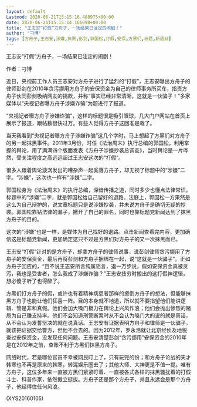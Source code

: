```yaml
---
layout: default
Lastmod: 2020-06-21T15:15:16.488975+00:00
date: 2020-06-21T15:15:14.166098+00:00
title: "王志安“打假”方舟子，一场结果已注定的闹剧！"
author: "刁博"
tags: [方舟子,王志安,涉嫌,抹黑,彭剑,郭国松,打假,安保,方黑们,标题,新语丝]
---
```


王志安“打假”方舟子，一场结果已注定的闹剧！

作者：刁博

近日，央视前工作人员王志安对方舟子进行了猛烈的“打假”，王志安曝出方舟子的律师彭剑在2010年贪污挪用方舟子的安保资金为自己的律师事务所买车，指责方舟子伙同彭剑吸纳网友的捐款，并称“事实已经非常清晰，这就是一伙骗子！”多家媒体以“央视记者曝方舟子涉嫌诈骗”为题进行了报道。

“央视记者曝方舟子涉嫌诈骗”，这样的标题很是吸引眼球，几大门户网站在首页上展示了报道，跟帖数很快过万。有些人觉得方舟子这回准是栽了。

当天我看到“央视记者曝方舟子涉嫌诈骗”这几个字时，马上想起了方黑们对方舟子的另一起抹黑事件。2011年3月份，时任《法治周末》执行总编的郭国松，利用掌握的舆论，用了满满四个版面发表《方舟子涉嫌抄袭总调查》，当时舆论是一片哗然，受关注程度之高远远超过王志安这次的“打假”。

很多人跟着舆论漩涡发出的嘈杂声一起奚落方舟子，却无视了标题中的“涉嫌”二字。“涉嫌”，这次也一样有“涉嫌”二字。

郭国松身为《法治周末》的执行总编，深谙传播之道，同时多少也懂点法律常识。标题中的“涉嫌”二字，就是郭国松给自己留好的退路。法庭上，郭国松一方果然是这么为自己辩护的，说文章标题只是说涉嫌抄袭，并未说方舟子是确切无疑的抄袭。郭国松靠钻法律的漏子，撇开了自己的罪名，同时也靠标题党新闻达到了抹黑方舟子的目的。

这次的“涉嫌”也是一样，是媒体为自己找好的退路。点击新闻查看完内容，更加确信这是标题党新闻，更加确定这只不过是方黑们对方舟子的又一次抹黑而已。

王志安“打假”针对的是方舟子，却拿方舟子的律师说事，说彭剑律师贪污挪用了方舟子的安保资金，最后再将彭剑和方舟子捆绑在一起，说“这就是一伙骗子”。正如方舟子回应的，“且不说王志安所言纯属谣言，退一万步说，假如安保资金真被贪污，我也是受害者，怎么我成了涉嫌诈骗？”王志安技穷时搬出的这打假神逻辑，想必傻子听了也得醉了。

方黑们打方舟子的假，或许也有着精神病患者那样的摁倒方舟子的想法，但能够抹黑方舟子也能让他们狂喜一阵。目的本身就不地道，所以就不要指望他们能讲逻辑、管是非和真假。他们会加大嗓门极力在舆论上兴风作浪；他们会抛出惨烈的赌局为自己赚支持率。他们不会知道刑警断案时从不会认为嗓门大的说的就是真话，从不会认为发誓坚决的就在说真话。王志安有证据表明方舟子和律师是一伙骗子，就该把证据交给警方，但他不会去的。因为2012年，罗永浩就让北京经侦及地税查过安保资金，没发现任何问题。王志安清楚彭剑“贪污挪用”安保资金的2010年是在2012年之前，查账不利于方黑们抹黑方舟子。

网络时代，若是哪位官员不幸被网民盯上了，只有玩完的份；和方舟子论战的天才韩寒也不再是原来的韩寒，转混娱乐圈去了；其他大师、大神更是不值一提。唯有方舟子，这位多年来一直被方黑们紧紧盯着、一直被各式各样的抹黑骚扰着的打假斗士、科普作家，依然傲立挺拔。方舟子还是那个方舟子，并且永远会是那个方舟子，他经得住任何风浪。

(XYS20160105)

